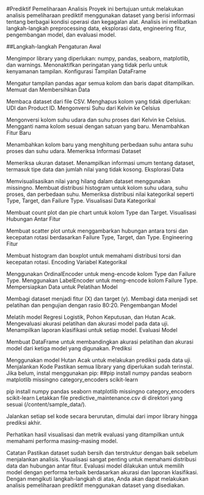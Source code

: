 #Prediktif Pemeliharaan Analisis
Proyek ini bertujuan untuk melakukan analisis pemeliharaan prediktif menggunakan dataset yang berisi informasi tentang berbagai kondisi operasi dan kegagalan alat. Analisis ini melibatkan langkah-langkah preprocessing data, eksplorasi data, engineering fitur, pengembangan model, dan evaluasi model.

##Langkah-langkah
Pengaturan Awal

Mengimpor library yang diperlukan: numpy, pandas, seaborn, matplotlib, dan warnings.
Menonaktifkan peringatan yang tidak perlu untuk kenyamanan tampilan.
Konfigurasi Tampilan DataFrame

Mengatur tampilan pandas agar semua kolom dan baris dapat ditampilkan.
Memuat dan Membersihkan Data

Membaca dataset dari file CSV.
Menghapus kolom yang tidak diperlukan: UDI dan Product ID.
Mengonversi Suhu dari Kelvin ke Celsius

Mengonversi kolom suhu udara dan suhu proses dari Kelvin ke Celsius.
Mengganti nama kolom sesuai dengan satuan yang baru.
Menambahkan Fitur Baru

Menambahkan kolom baru yang menghitung perbedaan suhu antara suhu proses dan suhu udara.
Memeriksa Informasi Dataset

Memeriksa ukuran dataset.
Menampilkan informasi umum tentang dataset, termasuk tipe data dan jumlah nilai yang tidak kosong.
Eksplorasi Data

Memvisualisasikan nilai yang hilang dalam dataset menggunakan missingno.
Membuat distribusi histogram untuk kolom suhu udara, suhu proses, dan perbedaan suhu.
Memeriksa distribusi nilai kategorikal seperti Type, Target, dan Failure Type.
Visualisasi Data Kategorikal

Membuat count plot dan pie chart untuk kolom Type dan Target.
Visualisasi Hubungan Antar Fitur

Membuat scatter plot untuk menggambarkan hubungan antara torsi dan kecepatan rotasi berdasarkan Failure Type, Target, dan Type.
Engineering Fitur

Membuat histogram dan boxplot untuk memahami distribusi torsi dan kecepatan rotasi.
Encoding Variabel Kategorikal

Menggunakan OrdinalEncoder untuk meng-encode kolom Type dan Failure Type.
Menggunakan LabelEncoder untuk meng-encode kolom Failure Type.
Mempersiapkan Data untuk Pelatihan Model

Membagi dataset menjadi fitur (X) dan target (y).
Membagi data menjadi set pelatihan dan pengujian dengan rasio 80:20.
Pengembangan Model

Melatih model Regresi Logistik, Pohon Keputusan, dan Hutan Acak.
Mengevaluasi akurasi pelatihan dan akurasi model pada data uji.
Menampilkan laporan klasifikasi untuk setiap model.
Evaluasi Model

Membuat DataFrame untuk membandingkan akurasi pelatihan dan akurasi model dari ketiga model yang digunakan.
Prediksi

Menggunakan model Hutan Acak untuk melakukan prediksi pada data uji.
Menjalankan Kode
Pastikan semua library yang diperlukan sudah terinstal. Jika belum, instal menggunakan pip:
##pip install numpy pandas seaborn matplotlib missingno category_encoders scikit-learn

pip install numpy pandas seaborn matplotlib missingno category_encoders scikit-learn
Letakkan file predictive_maintenance.csv di direktori yang sesuai (/content/sample_data/).

Jalankan setiap sel kode secara berurutan, dimulai dari impor library hingga prediksi akhir.

Perhatikan hasil visualisasi dan metrik evaluasi yang ditampilkan untuk memahami performa masing-masing model.

Catatan
Pastikan dataset sudah bersih dan terstruktur dengan baik sebelum menjalankan analisis.
Visualisasi sangat penting untuk memahami distribusi data dan hubungan antar fitur.
Evaluasi model dilakukan untuk memilih model dengan performa terbaik berdasarkan akurasi dan laporan klasifikasi.
Dengan mengikuti langkah-langkah di atas, Anda akan dapat melakukan analisis pemeliharaan prediktif menggunakan dataset yang disediakan.
